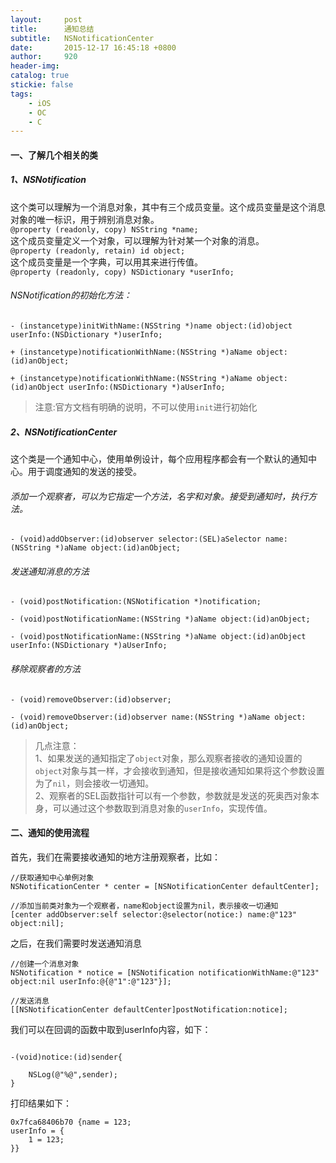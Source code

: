 ```yaml
---
layout:     post
title:      通知总结
subtitle:   NSNotificationCenter
date:       2015-12-17 16:45:18 +0800
author:     920
header-img: 
catalog: true
stickie: false
tags:
    - iOS
    - OC
    - C
---
```


#### 一、了解几个相关的类

##### 1、NSNotification

这个类可以理解为一个消息对象，其中有三个成员变量。这个成员变量是这个消息对象的唯一标识，用于辨别消息对象。  
`@property (readonly, copy) NSString *name;`  
这个成员变量定义一个对象，可以理解为针对某一个对象的消息。  
`@property (readonly, retain) id object;`  
这个成员变量是一个字典，可以用其来进行传值。  
 `@property (readonly, copy) NSDictionary *userInfo;`

###### NSNotification的初始化方法：
 
```obj-c
- (instancetype)initWithName:(NSString *)name object:(id)object userInfo:(NSDictionary *)userInfo;

+ (instancetype)notificationWithName:(NSString *)aName object:(id)anObject;

+ (instancetype)notificationWithName:(NSString *)aName object:(id)anObject userInfo:(NSDictionary *)aUserInfo;
```
>注意:官方文档有明确的说明，不可以使用`init`进行初始化

##### 2、NSNotificationCenter

这个类是一个通知中心，使用单例设计，每个应用程序都会有一个默认的通知中心。用于调度通知的发送的接受。  

###### 添加一个观察者，可以为它指定一个方法，名字和对象。接受到通知时，执行方法。  
```obj-c
- (void)addObserver:(id)observer selector:(SEL)aSelector name:(NSString *)aName object:(id)anObject;
```

###### 发送通知消息的方法

```obj-c
- (void)postNotification:(NSNotification *)notification;

- (void)postNotificationName:(NSString *)aName object:(id)anObject;

- (void)postNotificationName:(NSString *)aName object:(id)anObject userInfo:(NSDictionary *)aUserInfo;
```

###### 移除观察者的方法

```obj-c
- (void)removeObserver:(id)observer;

- (void)removeObserver:(id)observer name:(NSString *)aName object:(id)anObject;
```

>几点注意：  
1、如果发送的通知指定了`object`对象，那么观察者接收的通知设置的`object`对象与其一样，才会接收到通知，但是接收通知如果将这个参数设置为了`nil`，则会接收一切通知。  
2、观察者的SEL函数指针可以有一个参数，参数就是发送的死奥西对象本身，可以通过这个参数取到消息对象的`userInfo`，实现传值。

#### 二、通知的使用流程

首先，我们在需要接收通知的地方注册观察者，比如：
```obj-c
//获取通知中心单例对象
NSNotificationCenter * center = [NSNotificationCenter defaultCenter];

//添加当前类对象为一个观察者，name和object设置为nil，表示接收一切通知
[center addObserver:self selector:@selector(notice:) name:@"123" object:nil];
```
之后，在我们需要时发送通知消息

```obj-c
//创建一个消息对象
NSNotification * notice = [NSNotification notificationWithName:@"123" object:nil userInfo:@{@"1":@"123"}];

//发送消息
[[NSNotificationCenter defaultCenter]postNotification:notice];
```
我们可以在回调的函数中取到userInfo内容，如下：

```obj-c

-(void)notice:(id)sender{

    NSLog(@"%@",sender);
}
```
打印结果如下：
```obj-c
0x7fca68406b70 {name = 123;
userInfo = {
	1 = 123;
}}
```

